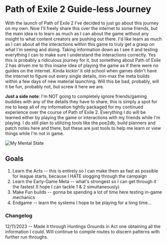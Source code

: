 # Path of Exile 2 Guide-less Journey

With the launch of Path of Exile 2 I've decided to just go about this journey on my own. Now I'll freely share this over the internet to some friends, but the main idea is to learn as much as I can about the game without any insight to what content creators are pushing out there. I'd like learn as much as I can about all the interactions within this game to truly get a grasp on what I'm seeing and doing. Taking information down as I see it and testing everything I can to make sure I understand the interactions correctly. Yes this is probably a ridiculous journey for it, but something about Path of Exile 2 has driven me to this insane idea of playing the game as if there were no guides on the internet. Kinda kickin' it old school when games didn't have the internet to figure out every single details, min-max the meta builds within a few days of new material launching. Will this be bad, probably, will it be fun, probably not, but screw it here we are. 

**Just a side note**: I'm NOT going to completely ignore friends/gaming buddies with any of the details they have to share, this is simply a spot for me to keep all of my information tightly packaged for my continued experience over the course of Path of Exile 2. Everything I do will be learned either by playing the game or interactions with my friends while I'm playing. I do still plan to utilizing tools like the poe2db, build planners and patch notes here and there, but these are just tools to help me learn or view things while I'm not in game.

![My Mental State](https://i.ytimg.com/vi/X7ZYa1j9lMQ/mqdefault.jpg)

## Goals

1. Learn the Acts -- this is entirely so I can make them as fast as possible for league starts, because I HATE slogging through the campaign
2. Learn the Early-Game Meta -- what's strongest so I can get through it the fastest (I hope I can tackle 1 & 2 simultaneously)
3. Make Fun builds -- gonna be spending a lot of time here testing in-game mechanics
3. Endgame -- learn the systems I hope to be playing for a long time...

### Changelog

12/11/2023 -- Made it through Huntings Grounds in Act one obtaining all the information I could. Will continue to compile routes to discern patterns with further run throughs.